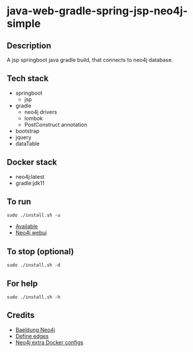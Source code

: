 # java-web-gradle-spring-jsp-neo4j-simple

## Description
A jsp springboot java gradle build,
that connects to neo4j database.

## Tech stack
- springboot
  - jsp
- gradle
  - neo4j drivers
  - lombok
  - PostConstruct annotation
- bootstrap
- jquery
- dataTable

## Docker stack
- neo4j:latest
- gradle:jdk11

## To run
`sudo ./install.sh -u`
- [Available](http://localhost)
- [Neo4j webui](http://localhost)

## To stop (optional)
`sudo ./install.sh -d`

## For help
`sudo ./install.sh -h`

## Credits
- [Baeldung Neo4j](https://www.baeldung.com/java-neo4j)
- [Define edges](https://spring.io/guides/gs/accessing-data-neo4j/)
- [Neo4j extra Docker configs](https://paras301.medium.com/initialize-a-neo4j-docker-container-using-cypher-scripts-f4a5ded9ff52)
